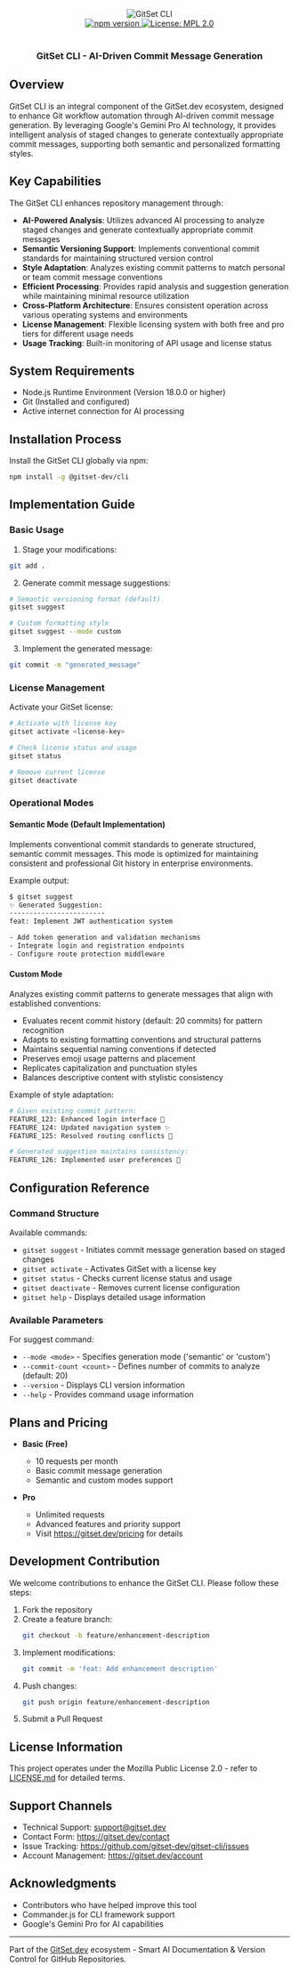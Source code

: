<div align="center">
    <img src="https://github.com/imprvhub/gitset/blob/main/public/favicon-192.png" alt="GitSet CLI" />
    <br>
    <a href="https://badge.fury.io/js/@gitset-dev%2Fcli">
        <img src="https://img.shields.io/npm/v/@gitset-dev/cli?color=%237BFEF5" alt="npm version" />
    </a>
    <a href="https://opensource.org/licenses/MPL-2.0">
        <img src="https://img.shields.io/badge/License-MPL_2.0-%237BFEF5" alt="License: MPL 2.0" />
    </a>
    <br>
    <br>
    <h3>
        GitSet CLI - AI-Driven Commit Message Generation
    </h3>
</div>

## Overview

GitSet CLI is an integral component of the GitSet.dev ecosystem, designed to enhance Git workflow automation through AI-driven commit message generation. By leveraging Google's Gemini Pro AI technology, it provides intelligent analysis of staged changes to generate contextually appropriate commit messages, supporting both semantic and personalized formatting styles.

## Key Capabilities

The GitSet CLI enhances repository management through:

- **AI-Powered Analysis**: Utilizes advanced AI processing to analyze staged changes and generate contextually appropriate commit messages
- **Semantic Versioning Support**: Implements conventional commit standards for maintaining structured version control
- **Style Adaptation**: Analyzes existing commit patterns to match personal or team commit message conventions
- **Efficient Processing**: Provides rapid analysis and suggestion generation while maintaining minimal resource utilization
- **Cross-Platform Architecture**: Ensures consistent operation across various operating systems and environments
- **License Management**: Flexible licensing system with both free and pro tiers for different usage needs
- **Usage Tracking**: Built-in monitoring of API usage and license status

## System Requirements

- Node.js Runtime Environment (Version 18.0.0 or higher)
- Git (Installed and configured)
- Active internet connection for AI processing

## Installation Process

Install the GitSet CLI globally via npm:

```bash
npm install -g @gitset-dev/cli
```

## Implementation Guide

### Basic Usage

1. Stage your modifications:
```bash
git add .
```

2. Generate commit message suggestions:
```bash
# Semantic versioning format (default)
gitset suggest

# Custom formatting style
gitset suggest --mode custom
```

3. Implement the generated message:
```bash
git commit -m "generated_message"
```

### License Management

Activate your GitSet license:
```bash
# Activate with license key
gitset activate <license-key>

# Check license status and usage
gitset status

# Remove current license
gitset deactivate
```

### Operational Modes

#### Semantic Mode (Default Implementation)
Implements conventional commit standards to generate structured, semantic commit messages. This mode is optimized for maintaining consistent and professional Git history in enterprise environments.

Example output:
```bash
$ gitset suggest
✨ Generated Suggestion:
------------------------
feat: Implement JWT authentication system

- Add token generation and validation mechanisms
- Integrate login and registration endpoints
- Configure route protection middleware
```

#### Custom Mode
Analyzes existing commit patterns to generate messages that align with established conventions:

- Evaluates recent commit history (default: 20 commits) for pattern recognition
- Adapts to existing formatting conventions and structural patterns
- Maintains sequential naming conventions if detected
- Preserves emoji usage patterns and placement
- Replicates capitalization and punctuation styles
- Balances descriptive content with stylistic consistency

Example of style adaptation:
```bash
# Given existing commit pattern:
FEATURE_123: Enhanced login interface 🚀
FEATURE_124: Updated navigation system ✨
FEATURE_125: Resolved routing conflicts 🔧

# Generated suggestion maintains consistency:
FEATURE_126: Implemented user preferences 🎯
```

## Configuration Reference

### Command Structure

Available commands:
- `gitset suggest` - Initiates commit message generation based on staged changes
- `gitset activate` - Activates GitSet with a license key
- `gitset status` - Checks current license status and usage
- `gitset deactivate` - Removes current license configuration
- `gitset help` - Displays detailed usage information

### Available Parameters

For suggest command:
- `--mode <mode>` - Specifies generation mode ('semantic' or 'custom')
- `--commit-count <count>` - Defines number of commits to analyze (default: 20)
- `--version` - Displays CLI version information
- `--help` - Provides command usage information

## Plans and Pricing

- **Basic (Free)**
  - 10 requests per month
  - Basic commit message generation
  - Semantic and custom modes support

- **Pro**
  - Unlimited requests
  - Advanced features and priority support
  - Visit https://gitset.dev/pricing for details

## Development Contribution

We welcome contributions to enhance the GitSet CLI. Please follow these steps:

1. Fork the repository
2. Create a feature branch:
   ```bash
   git checkout -b feature/enhancement-description
   ```
3. Implement modifications:
   ```bash
   git commit -m 'feat: Add enhancement description'
   ```
4. Push changes:
   ```bash
   git push origin feature/enhancement-description
   ```
5. Submit a Pull Request

## License Information

This project operates under the Mozilla Public License 2.0 - refer to [LICENSE.md](LICENSE.md) for detailed terms.

## Support Channels

- Technical Support: support@gitset.dev
- Contact Form: https://gitset.dev/contact
- Issue Tracking: https://github.com/gitset-dev/gitset-cli/issues
- Account Management: https://gitset.dev/account

## Acknowledgments

- Contributors who have helped improve this tool
- Commander.js for CLI framework support
- Google's Gemini Pro for AI capabilities

---

Part of the [GitSet.dev](https://gitset.dev) ecosystem - Smart AI Documentation & Version Control for GitHub Repositories.